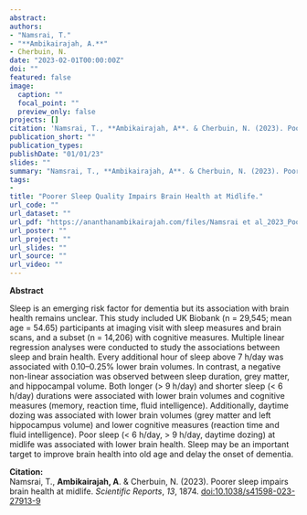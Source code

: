```yaml
---
abstract: 
authors:
- "Namsrai, T."
- "**Ambikairajah, A.**"
- Cherbuin, N.
date: "2023-02-01T00:00:00Z"
doi: ""
featured: false
image:
  caption: ""
  focal_point: ""
  preview_only: false
projects: []
citation: 'Namsrai, T., **Ambikairajah, A**. & Cherbuin, N. (2023). Poorer sleep impairs brain health at midlife. *Scientific Reports*, *13*, 1874. [doi:10.1038/s41598-023-27913-9](https://doi.org/10.1038/s41598-023-27913-9)'
publication_short: ""
publication_types: 
publishDate: "01/01/23"
slides: ""
summary: "Namsrai, T., **Ambikairajah, A**. & Cherbuin, N. (2023). Poorer sleep impairs brain health at midlife. *Scientific Reports*, *13*, 1874. [doi:10.1038/s41598-023-27913-9](https://doi.org/10.1038/s41598-023-27913-9)"
tags:
- 
title: "Poorer Sleep Quality Impairs Brain Health at Midlife."
url_code: ""
url_dataset: ""
url_pdf: "https://ananthanambikairajah.com/files/Namsrai et al_2023_Poorer sleep impairs brain health at midlifeScientific Reports.pdf"
url_poster: ""
url_project: ""
url_slides: ""
url_source: ""
url_video: ""
---
```

**Abstract**   

Sleep is an emerging risk factor for dementia but its association with brain health remains unclear. This study included UK Biobank (n = 29,545; mean age = 54.65) participants at imaging visit with sleep measures and brain scans, and a subset (n = 14,206) with cognitive measures. Multiple linear regression analyses were conducted to study the associations between sleep and brain health. Every additional hour of sleep above 7 h/day was associated with 0.10–0.25% lower brain volumes. In contrast, a negative non-linear association was observed between sleep duration, grey matter, and hippocampal volume. Both longer (> 9 h/day) and shorter sleep (< 6 h/day) durations were associated with lower brain volumes and cognitive measures (memory, reaction time, fluid intelligence). Additionally, daytime dozing was associated with lower brain volumes (grey matter and left hippocampus volume) and lower cognitive measures (reaction time and fluid intelligence). Poor sleep (< 6 h/day, > 9 h/day, daytime dozing) at midlife was associated with lower brain health. Sleep may be an important target to improve brain health into old age and delay the onset of dementia.

**Citation:**    
Namsrai, T., **Ambikairajah, A**. & Cherbuin, N. (2023). Poorer sleep impairs brain health at midlife. *Scientific Reports*, *13*, 1874. [doi:10.1038/s41598-023-27913-9](https://doi.org/10.1038/s41598-023-27913-9)
